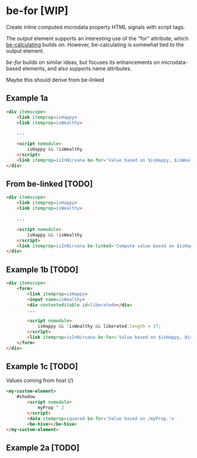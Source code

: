 # be-for [WIP]

Create inline computed microdata property HTML signals with script tags.

The *output* element supports an interesting use of the "for" attribute, which [be-calculating](https://github.com/bahrus/be-calculating) builds on.  However, be-calculating is somewhat tied to the output element.

*be-for* builds on similar ideas, but focuses its enhancements on microdata-based elements, and also supports name attributes.

Maybe this should derive from be-linked

## Example 1a

```html
<div itemscope>
    <link itemprop=isHappy>
    <link itemprop=isWealthy>

    ...

    <script nomodule>
        isHappy && !isWealthy
    </script>
    <link itemprop=isInNirvana be-for='Value based on $isHappy, $isWealthy.'>
</div>
```

## From be-linked [TODO]

```html
<div itemscope>
    <link itemprop=isHappy>
    <link itemprop=isWealthy>

    ...

    <script nomodule>
        isHappy && !isWealthy
    </script>
    <link itemprop=isInNirvana be-linked='Compute value based on $isHappy, $isWealthy.'>
</div>
```

## Example 1b [TODO]

```html
<div itemscope>
    <form>
        <link itemprop=isHappy>
        <input name=isWealthy>
        <div contenteditable id=liberated></div>
        ...

        <script nomodule>
            isHappy && !isWealthy && liberated.length > 17;
        </script>
        <link itemprop=isInNirvana be-for='Value based on $isHappy, @isWealthy, #liberated.'>
    </form>
</div>
```

## Example 1c [TODO]

Values coming from host (/)

```html
<my-custom-element>
    #shadow
        <script nomodule>
            myProp ^ 2
        </script>
        <data itemprop=squared be-for='Value based on /myProp.'>
        <be-hive></be-hive>
</my-custom-element>
```

## Example 2a [TODO]

